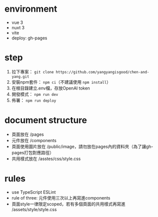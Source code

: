 # environment
  - vue 3
  - nuxt 3
  - vite
  - deploy: gh-pages

# step
  1. 拉下專案： `git clone https://github.com/yangyangisgood/chen-and-yang.git`
  2. 安裝npm套件： `npm ci`（不建議使用 `npm install`）
  3. 在根目錄建立.env檔，存放OpenAI token
  4. 開發模式： `npm run dev`
  5. 佈署： `npm run deploy`

# document structure
  - 頁面放在 /pages
  - 元件放在 /components
  - 頁面使用圖片放在 /public/image，請勿放在pages內的資料夾（為了讓gh-pages打包對應路徑）
  - 共用樣式放在 /asstes/css/style.css

# rules
  - use TypeScript ESLint
  - rule of three: 元件使用三次以上再寫進components
  - 頁面style一律限定scoped，若有多個頁面的共用樣式再寫進 /assets/style/style.css
